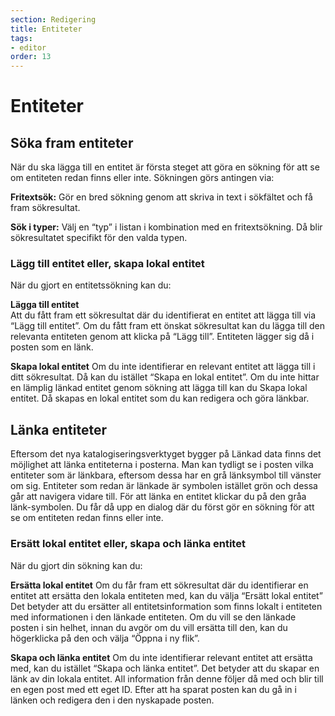 ```yaml
---
section: Redigering
title: Entiteter
tags:
- editor
order: 13
---
```


# Entiteter


## Söka fram entiteter
När du ska lägga till en entitet är första steget att göra en sökning för att se om entiteten redan finns eller inte. Sökningen görs antingen via:

**Fritextsök:** Gör en bred sökning genom att skriva in text i sökfältet och få fram sökresultat.

**Sök i typer:** Välj en “typ” i listan i kombination med en fritextsökning. Då blir sökresultatet specifikt för den valda typen.

### Lägg till entitet eller, skapa lokal entitet
När du gjort en entitetssökning kan du: 

**Lägga till entitet**  
Att du fått fram ett sökresultat där du identifierat en entitet att lägga till via “Lägg till entitet”. Om du fått fram ett önskat sökresultat kan du lägga till den relevanta entiteten genom att klicka på “Lägg till”. Entiteten lägger sig då i posten som en länk.  

**Skapa lokal entitet**
Om du inte identifierar en relevant entitet att lägga till i ditt sökresultat. Då kan du istället “Skapa en lokal entitet”. Om du inte hittar en lämplig länkad entitet genom sökning att lägga till kan du Skapa lokal entitet. Då skapas en lokal entitet som du kan redigera och göra länkbar. 


## Länka entiteter
Eftersom det nya katalogiseringsverktyget bygger på Länkad data finns det möjlighet att länka entiteterna i posterna. Man kan tydligt se i posten vilka entiteter som är länkbara, eftersom dessa har en grå länksymbol till vänster om sig. Entiteter som redan är länkade är symbolen istället grön och dessa går att navigera vidare till. För att länka en entitet klickar du på den gråa länk-symbolen. Du får då upp en dialog där du först gör en sökning för att se om entiteten redan finns eller inte. 

### Ersätt lokal entitet eller, skapa och länka entitet
När du gjort din sökning kan du: 

**Ersätta lokal entitet**
Om du får fram ett sökresultat där du identifierar en entitet att ersätta den lokala entiteten med, kan du välja “Ersätt lokal entitet” Det betyder att du ersätter all entitetsinformation som finns lokalt i entiteten med informationen i den länkade entiteten. Om du vill se den länkade posten i sin helhet, innan du avgör om du vill ersätta till den, kan du högerklicka på den och välja “Öppna i ny flik”. 

**Skapa och länka entitet** 
Om du inte identifierar relevant entitet att ersätta med, kan du istället “Skapa och länka entitet”. Det betyder att du skapar en länk av din lokala entitet. All information från denne följer då med och blir till en egen post med ett eget ID. Efter att ha sparat posten kan du gå in i länken och redigera den i den nyskapade posten.



